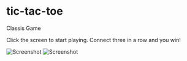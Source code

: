 # tic-tac-toe
Classis Game

Click the screen to start playing. Connect three in a row and you win!


![Screenshot](tic-tac-toe_play.png)
![Screenshot](tic-tac-toe_playing.png)